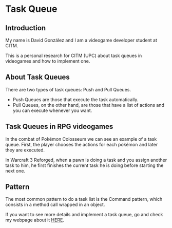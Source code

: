 # Task Queue

## Introduction
My name is David González and I am a videogame developer student at CITM.

This is a personal research for CITM (UPC) about task queues in videogames and how to implement one.


## About Task Queues
There are two types of task queues: Push and Pull Queues.
- Push Queues are those that execute the task automatically.
- Pull Queues, on the other hand, are those that have a list of actions and you can execute whenever you want.

## Task Queues in RPG videogames
In the combat of Pokémon Colosseum we can see an example of a task queue. First, the player chooses the actions for each pokémon and later they are executed.

In Warcraft 3 Reforged, when a pawn is doing a task and you assign another task to him, he first finishes the current task he is doing before starting the next one.

## Pattern
The most common pattern to do a task list is the Command pattern, which consists in a method call wrapped in an object.

If you want to see more details and implement a task queue, go and check my webpage about it [HERE](https://magix7.github.io/Task-Queue/).
